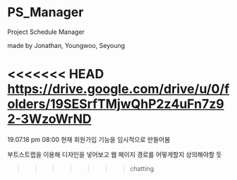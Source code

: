 # PS_Manager
Project Schedule Manager

made by Jonathan, Youngwoo, Seyoung

<<<<<<< HEAD
https://drive.google.com/drive/u/0/folders/19SESrfTMjwQhP2z4uFn7z92-3WzoWrND
=======
19.07.18 pm 08:00
현재 회원가입 기능을 임시적으로 만들어봄

부트스트랩을 이용해 디자인을 넣어보고 웹 페이지 경로를 어떻게할지 상의해야할 듯
>>>>>>> chatting
